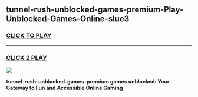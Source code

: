 
## tunnel-rush-unblocked-games-premium-Play-Unblocked-Games-Online-slue3
<h3>
<a href="https://premium76.site?title=tunnel-rush-unblocked-games-premium&ref=25A">CLICK TO PLAY</a></h3>
<hr>

<h3>
<a href="https://premium76.site?title=tunnel-rush-unblocked-games-premium&ref=25A">CLICK 2 PLAY</a>
  
</h3>

<a href="https://premium76.site?title=tunnel-rush-unblocked-games-premium&ref=25A"><img src="https://clearcache.store/games.png"></a>


**tunnel-rush-unblocked-games-premium games unblocked: Your Gateway to Fun and Accessible Online Gaming**
